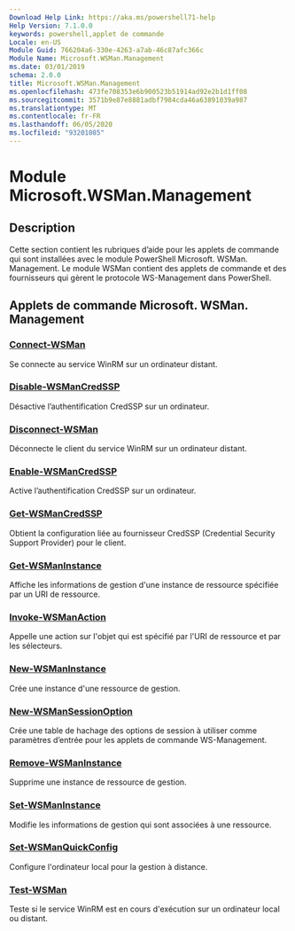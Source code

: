 ```yaml
---
Download Help Link: https://aka.ms/powershell71-help
Help Version: 7.1.0.0
keywords: powershell,applet de commande
Locale: en-US
Module Guid: 766204a6-330e-4263-a7ab-46c87afc366c
Module Name: Microsoft.WSMan.Management
ms.date: 03/01/2019
schema: 2.0.0
title: Microsoft.WSMan.Management
ms.openlocfilehash: 473fe708353e6b900523b51914ad92e2b1d1ff08
ms.sourcegitcommit: 3571b9e87e8881adbf7984cda46a63891039a987
ms.translationtype: MT
ms.contentlocale: fr-FR
ms.lasthandoff: 06/05/2020
ms.locfileid: "93201085"
---
```

# Module Microsoft.WSMan.Management

## Description

Cette section contient les rubriques d’aide pour les applets de commande qui sont installées avec le module PowerShell Microsoft. WSMan. Management. Le module WSMan contient des applets de commande et des fournisseurs qui gèrent le protocole WS-Management dans PowerShell.

## Applets de commande Microsoft. WSMan. Management

### [Connect-WSMan](Connect-WSMan.md)
Se connecte au service WinRM sur un ordinateur distant.

### [Disable-WSManCredSSP](Disable-WSManCredSSP.md)
Désactive l’authentification CredSSP sur un ordinateur.

### [Disconnect-WSMan](Disconnect-WSMan.md)
Déconnecte le client du service WinRM sur un ordinateur distant.

### [Enable-WSManCredSSP](Enable-WSManCredSSP.md)
Active l’authentification CredSSP sur un ordinateur.

### [Get-WSManCredSSP](Get-WSManCredSSP.md)
Obtient la configuration liée au fournisseur CredSSP (Credential Security Support Provider) pour le client.

### [Get-WSManInstance](Get-WSManInstance.md)
Affiche les informations de gestion d'une instance de ressource spécifiée par un URI de ressource.

### [Invoke-WSManAction](Invoke-WSManAction.md)
Appelle une action sur l'objet qui est spécifié par l'URI de ressource et par les sélecteurs.

### [New-WSManInstance](New-WSManInstance.md)
Crée une instance d'une ressource de gestion.

### [New-WSManSessionOption](New-WSManSessionOption.md)
Crée une table de hachage des options de session à utiliser comme paramètres d’entrée pour les applets de commande WS-Management.

### [Remove-WSManInstance](Remove-WSManInstance.md)
Supprime une instance de ressource de gestion.

### [Set-WSManInstance](Set-WSManInstance.md)
Modifie les informations de gestion qui sont associées à une ressource.

### [Set-WSManQuickConfig](Set-WSManQuickConfig.md)
Configure l'ordinateur local pour la gestion à distance.

### [Test-WSMan](Test-WSMan.md)
Teste si le service WinRM est en cours d'exécution sur un ordinateur local ou distant.

